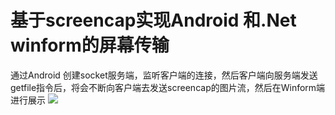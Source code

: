 ﻿# 基于screencap实现Android 和.Net winform的屏幕传输

通过Android 创建socket服务端，监听客户端的连接，然后客户端向服务端发送getfile指令后，将会不断向客户端去发送screencap的图片流，然后在Winform端进行展示
![](https://github.com/xuzeyu91/AndroidScreenCap/blob/master/demo1.gif)
